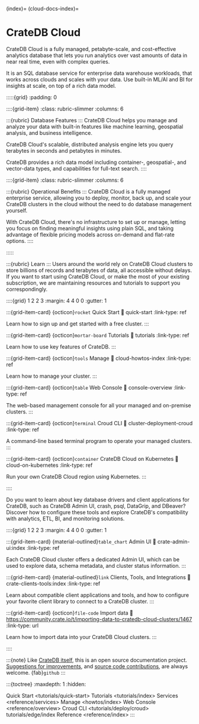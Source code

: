 (index)=
(cloud-docs-index)=

# CrateDB Cloud

CrateDB Cloud is a fully managed, petabyte-scale, and cost-effective
analytics database that lets you run analytics over vast amounts of
data in near real time, even with complex queries.

It is an SQL database service for enterprise data warehouse workloads,
that works across clouds and scales with your data. Use built-in ML/AI
and BI for insights at scale, on top of a rich data model.


:::::{grid}
:padding: 0

::::{grid-item}
:class: rubric-slimmer
:columns: 6

:::{rubric} Database Features
:::
CrateDB Cloud helps you manage and analyze your data with built-in features
like machine learning, geospatial analysis, and business intelligence.

CrateDB Cloud's scalable, distributed analysis engine lets you query terabytes
in seconds and petabytes in minutes.

CrateDB provides a rich data model including container-, geospatial-, and
vector-data types, and capabilities for full-text search.
::::

::::{grid-item}
:class: rubric-slimmer
:columns: 6

:::{rubric} Operational Benefits
:::
CrateDB Cloud is a fully managed enterprise service, allowing you to deploy,
monitor, back up, and scale your CrateDB clusters in the cloud without the
need to do database management yourself.

With CrateDB Cloud, there's no infrastructure to set up or manage, letting you
focus on finding meaningful insights using plain SQL, and taking advantage of
flexible pricing models across on-demand and flat-rate options.
::::

:::::


:::{rubric} Learn
:::
Users around the world rely on CrateDB Cloud clusters to store billions of records
and terabytes of data, all accessible without delays. If you want to start using
CrateDB Cloud, or make the most of your existing subscription, we are maintaining
resources and tutorials to support you correspondingly.


::::{grid} 1 2 2 3
:margin: 4 4 0 0
:gutter: 1


:::{grid-item-card} {octicon}`rocket` Quick Start
:link: quick-start
:link-type: ref

Learn how to sign up and get started with a free cluster.
:::


:::{grid-item-card} {octicon}`mortar-board` Tutorials
:link: tutorials
:link-type: ref

Learn how to use key features of CrateDB.
:::



:::{grid-item-card} {octicon}`tools` Manage
:link: cloud-howtos-index
:link-type: ref

Learn how to manage your cluster.
:::


:::{grid-item-card} {octicon}`table` Web Console
:link: console-overview
:link-type: ref

The web-based management console for all your managed and on-premise
clusters.
:::


:::{grid-item-card} {octicon}`terminal` Croud CLI
:link: cluster-deployment-croud
:link-type: ref

A command-line based terminal program to operate your managed clusters.
:::


:::{grid-item-card} {octicon}`container` CrateDB Cloud on Kubernetes
:link: cloud-on-kubernetes
:link-type: ref

Run your own CrateDB Cloud region using Kubernetes.
:::


::::


Do you want to learn about key database drivers and client applications for 
CrateDB, such as CrateDB Admin UI, crash, psql, DataGrip, and DBeaver? Discover
how to configure these tools and explore CrateDB's compatibility with analytics,
ETL, BI, and monitoring solutions.


::::{grid} 1 2 2 3
:margin: 4 4 0 0
:gutter: 1


:::{grid-item-card} {material-outlined}`table_chart` Admin UI
:link: crate-admin-ui:index
:link-type: ref

Each CrateDB Cloud cluster offers a dedicated Admin UI, which can be used to explore
data, schema metadata, and cluster status information.
:::

:::{grid-item-card} {material-outlined}`link` Clients, Tools, and Integrations
:link: crate-clients-tools:index
:link-type: ref

Learn about compatible client applications and tools, and how to configure
your favorite client library to connect to a CrateDB cluster.
:::

:::{grid-item-card} {octicon}`file-code` Import data
:link: https://community.crate.io/t/importing-data-to-cratedb-cloud-clusters/1467
:link-type: url

Learn how to import data into your CrateDB Cloud clusters.
:::

::::


:::{note}
Like [CrateDB itself], this is an open source documentation project. [Suggestions
for improvements], and [source code contributions], are always welcome. {fab}`github`
:::


:::{toctree}
:maxdepth: 1
:hidden:

Quick Start <tutorials/quick-start>
Tutorials <tutorials/index>
Services <reference/services>
Manage <howtos/index>
Web Console <reference/overview>
Croud CLI <tutorials/deploy/croud>
tutorials/edge/index
Reference <reference/index>
:::

[CrateDB]: https://crate.io/product/
[Croud CLI]: https://crate.io/docs/cloud/cli/
[How-To Guides]: https://crate.io/docs/cloud/en/latest/howtos/
[Reference]: https://crate.io/docs/cloud/en/latest/reference/
[CrateDB itself]: https://github.com/crate/crate
[source code contributions]: https://github.com/crate/cloud-docs/tree/main/docs
[suggestions for improvements]: https://github.com/crate/cloud-docs/issues
